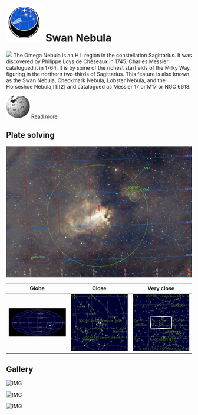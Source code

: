 # ![](..//Imaging//Common/pyl-tiny.png) Swan Nebula
![](..//Imaging//JPEG/Swan_Nebula+00+co.jpg)
The Omega Nebula is an H II region in the constellation Sagittarius. It was discovered by Philippe Loys de Chéseaux in 1745. Charles Messier catalogued it in 1764. It is by some of the richest starfields of the Milky Way, figuring in the northern two-thirds of Sagittarius. This feature is also known as the Swan Nebula, Checkmark Nebula, Lobster Nebula, and the Horseshoe Nebula,[1][2] and catalogued as Messier 17 or M17 or NGC 6618.

[![](..//Imaging//Common/Wikipedia.png) Read more](https://en.wikipedia.org/wiki/Omega_Nebula)
## Plate solving 


![IMG](..//Imaging//HD/Swan_Nebula_Annotated.jpg)


| Globe | Close | Very close |
| ----- | ----- | ----- |
|![IMG](..//Imaging//HD/Swan_Nebula_Globe.jpg) |![IMG](..//Imaging//HD/Swan_Nebula_Close.jpg) |![IMG](..//Imaging//HD/Swan_Nebula_Closer.jpg) |

## Gallery
![IMG](..//Imaging//JPEG/Swan_Nebula+00+co.jpg) 

![IMG](..//Imaging//JPEG/Swan_Nebula+01+co.jpg) 

![IMG](..//Imaging//JPEG/Swan_Nebula+00+bg.jpg)
